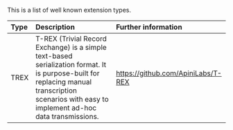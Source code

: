 This is a list of well known extension types. 

| Type | Description | Further information |
|:--- |:--- |:--- |
|TREX | T-REX (Trivial Record Exchange) is a simple text-based serialization format. It is purpose-built for replacing manual transcription scenarios with easy to implement ad-hoc data transmissions.| https://github.com/ApiniLabs/T-REX|
